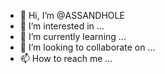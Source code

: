- 👋 Hi, I’m @ASSANDHOLE
- 👀 I’m interested in ...
- 🌱 I’m currently learning ...
- 💞️ I’m looking to collaborate on ...
- 📫 How to reach me ...

<!---
ASSANDHOLE/ASSANDHOLE is a ✨ special ✨ repository because its `README.md` (this file) appears on your GitHub profile.
You can click the Preview link to take a look at your changes.
--->
